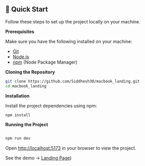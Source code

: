 ## <a name="quick-start">🤸 Quick Start</a>

Follow these steps to set up the project locally on your machine.

**Prerequisites**

Make sure you have the following installed on your machine:

- [Git](https://git-scm.com/)
- [Node.js](https://nodejs.org/en)
- [npm](https://www.npmjs.com/) (Node Package Manager)

**Cloning the Repository**

```bash
git clone https://github.com/Siddhesh30/macbook_landing.git
cd macbook_landing
```

**Installation**

Install the project dependencies using npm:

```bash
npm install
```

**Running the Project**

```bash

npm run dev
```

Open [http://localhost:5173](http://localhost:5173) in your browser to view the project.

See the demo -> [Landing Page](https://macbook-m4.netlify.app))
